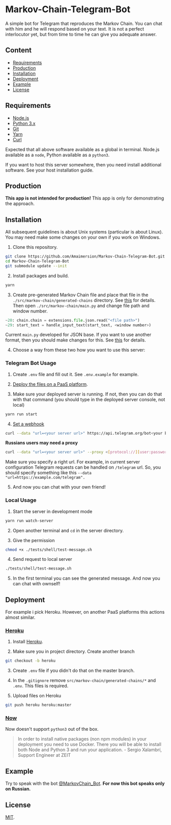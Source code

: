 # Markov-Chain-Telegram-Bot

A simple bot for Telegram that reproduces the Markov Chain. 
You can chat with him and he will respond based on your text. 
It is not a perfect interlocutor yet, but from time to time he can give you adequate answer.

## Content

- [Requirements](#requirements)
- [Production](#production)
- [Installation](#installation)
- [Deployment](#deployment)
- [Example](#example)
- [License](#license)

## Requirements

- [Node.js](https://nodejs.org)
- [Python 3.x](https://www.python.org/)
- [Git](https://git-scm.com)
- [Yarn](https://yarnpkg.com)
- [Curl](https://curl.haxx.se/)

Expected that all above software available as a global in terminal. 
Node.js available as a `node`, Python available as a `python3`.

If you want to host this server somewhere, then you need install additional software. See your host installation guide.

## Production

**This app is not intended for production!** This app is only for demonstrating the approach.

## Installation

All subsequent guidelines is about Unix systems (particular is about Linux). You may need make some changes on your own if you work on Windows.

1) Clone this repository.
```bash
git clone https://github.com/Amaimersion/Markov-Chain-Telegram-Bot.git
cd Markov-Chain-Telegram-Bot
git submodule update --init
```

2) Install packages and build.
```bash
yarn
```

3) Create pre-generated Markov Chain file and place that file in the `./src/markov-chain/generated-chains` directory. See [this](https://github.com/Amaimersion/markov-chain#installation) for details. 
Then open `./src/markov-chain/main.py` and change file path and window number.
```python
~20: chain.chain = extensions.file.json.read("<file path>")
~29: start_text = handle_input_text(start_text, <window number>)
```

Current `main.py` developed for JSON base. If you want to use another format, then you should make changes for this. See [this](https://github.com/Amaimersion/markov-chain#jsonpicklesqlite-file) for details.

4) Choose a way from these two how you want to use this server:

### Telegram Bot Usage

1) Create `.env` file and fill out it. See `.env.example` for example.

2) [Deploy the files on a PaaS platform](#deployment).

3) Make sure your deployed server is running. If not, then you can do that with that command (you should type in the deployed server console, not local)
```bash
yarn run start
```

4) [Set a webhook](https://core.telegram.org/bots/api#setwebhook)
```bash
curl --data "url=<your server url>" https://api.telegram.org/bot<your bot token>/setWebhook
```

**Russians users may need a proxy**
```bash
curl --data "url=<your server url>" --proxy <[protocol://][user:password@][proxyhost][:port]> https://api.telegram.org/bot<your bot token>/setWebhook
```

Make sure you specify a right url. For example, in current server configuration Telegram requests can be handled on `/telegram` url. So, you should specify something like this `--data "url=https://example.com/telegram".`

5) And now you can chat with your own friend!

### Local Usage

1) Start the server in development mode
```bash
yarn run watch-server
```

2) Open another terminal and `cd` in the server directory.

3) Give the permission
```bash
chmod +x ./tests/shell/test-message.sh
```

4) Send request to local server
```bash
./tests/shell/test-message.sh
```

5) In the first terminal you can see the generated message. And now you can chat with ownself!

## Deployment

For example i pick Heroku. 
However, on another PaaS platforms this actions almost similar.

### [Heroku](https://www.heroku.com)

1) Install [Heroku](https://devcenter.heroku.com/articles/getting-started-with-nodejs).

2) Make sure you in project directory. Create another branch
```bash
git checkout -b heroku
```

3) Create `.env` file if you didn't do that on the master branch.

4) In the `.gitignore` remove `src/markov-chain/generated-chains/*` and `.env`. This files is required.

4) Upload files on Heroku
```bash
git push heroku heroku:master
```

### [Now](https://zeit.co/now)

Now doesn't support `python3` out of the box. 
> In order to install native packages (non npm modules) in your deployment you need to use Docker. There you will be able to install both Node and Python 3 and run your application. - Sergio Xalambrí, Support Engineer at ZEIT

## Example

Try to speak with the bot [@MarkovChain_Bot](https://t.me/MarkovChain_Bot).
**For now this bot speaks only on Russian.**

## License

[MIT](https://github.com/Amaimersion/Markov-Chain-Telegram-Bot/blob/master/LICENSE).
